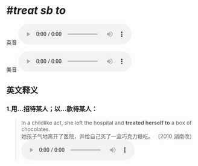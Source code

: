 # ***\#treat sb to*** 
英音
<audio src="./media/treat sb to1_AAC.aac" controls="controls"></audio>

美音
<audio src="./media/treat sb to2_AAC.aac" controls="controls"></audio>



  

英文释义
---
### 1.**用…招待某人；以…款待某人：**  

 > In a childlike act, she left the hospital and **treated herself to** a box of chocolates.  
 > 她孩子气地离开了医院，并给自己买了一盒巧克力糖吃。  （2010 湖南改）  
<audio src="./media/treat11.aac" controls="controls"></audio>


